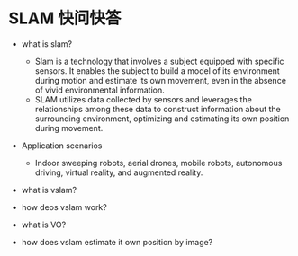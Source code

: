 # SLAM 快问快答

- what is slam?
  - Slam is a technology that involves a subject equipped with specific sensors. It enables the subject to build a model of its environment during motion and estimate its own movement, even in the absence of vivid environmental information.
  - SLAM utilizes data collected by sensors and leverages the relationships among these data to construct information about the surrounding environment, optimizing and estimating its own position during movement.

- Application scenarios 
  - Indoor sweeping robots, aerial drones, mobile robots, autonomous driving, virtual reality, and augmented reality. 

- what is vslam?


- how deos vslam work?


- what is VO?

- how does vslam estimate it own position by image? 